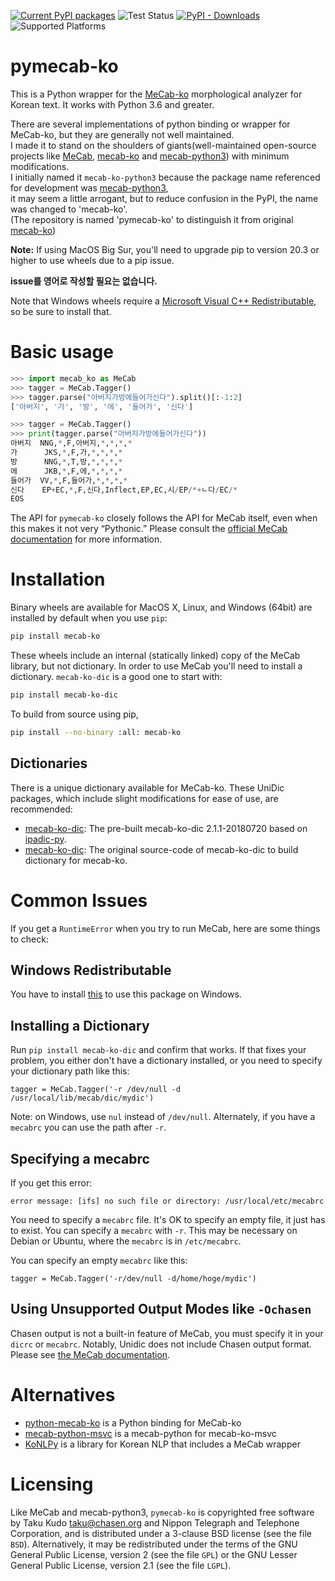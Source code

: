 [![Current PyPI packages](https://badge.fury.io/py/mecab-ko.svg)](https://pypi.org/project/mecab-ko/)
![Test Status](https://github.com/NoUnique/pymecab-ko/workflows/test-manylinux/badge.svg)
[![PyPI - Downloads](https://img.shields.io/pypi/dm/mecab-ko)](https://pypi.org/project/mecab-ko/)
![Supported Platforms](https://img.shields.io/badge/platforms-linux%20macosx%20windows-blue)

# pymecab-ko

This is a Python wrapper for the [MeCab-ko] morphological analyzer for Korean text.
It works with Python 3.6 and greater. 

There are several implementations of python binding or wrapper for MeCab-ko, but they are generally not well maintained.  
I made it to stand on the shoulders of giants(well-maintained open-source projects like [MeCab], [mecab-ko] and [mecab-python3]) with minimum modifications.  
I initially named it `mecab-ko-python3` because the package name referenced for development was [mecab-python3],  
it may seem a little arrogant, but to reduce confusion in the PyPI, the name was changed to 'mecab-ko'.  
(The repository is named 'pymecab-ko' to distinguish it from original [mecab-ko])  

**Note:** If using MacOS Big Sur, you'll need to upgrade pip to version 20.3 or
higher to use wheels due to a pip issue.

**issue를 영어로 작성할 필요는 없습니다.**

[MeCab]: https://taku910.github.io/mecab
[mecab-ko]: https://bitbucket.org/eunjeon/mecab-ko
[mecab-python3]: https://github.com/SamuraiT/mecab-python3

Note that Windows wheels require a [Microsoft Visual C++
Redistributable][msvc], so be sure to install that.

[msvc]: https://support.microsoft.com/en-us/help/2977003/the-latest-supported-visual-c-downloads

# Basic usage

```py
>>> import mecab_ko as MeCab
>>> tagger = MeCab.Tagger()
>>> tagger.parse("아버지가방에들어가신다").split()[:-1:2]
['아버지', '가', '방', '에', '들어가', '신다']

>>> tagger = MeCab.Tagger()
>>> print(tagger.parse("아버지가방에들어가신다"))
아버지  NNG,*,F,아버지,*,*,*,*
가      JKS,*,F,가,*,*,*,*
방      NNG,*,T,방,*,*,*,*
에      JKB,*,F,에,*,*,*,*
들어가  VV,*,F,들어가,*,*,*,*
신다    EP+EC,*,F,신다,Inflect,EP,EC,시/EP/*+ㄴ다/EC/*
EOS
```

The API for `pymecab-ko` closely follows the API for MeCab itself,
even when this makes it not very “Pythonic.”  Please consult the [official MeCab
documentation][mecab-docs] for more information.

[mecab-docs]: https://taku910.github.io/mecab/

# Installation

Binary wheels are available for MacOS X, Linux, and Windows (64bit) are
installed by default when you use `pip`:

```sh
pip install mecab-ko
```

These wheels include an internal (statically linked) copy of the MeCab library,
but not dictionary. In order to use MeCab you'll need to install a dictionary.
`mecab-ko-dic` is a good one to start with:

```sh
pip install mecab-ko-dic
```

To build from source using pip,

```sh
pip install --no-binary :all: mecab-ko
```

## Dictionaries

There is a unique dictionary available for MeCab-ko. These UniDic packages, which include slight modifications for ease of use, are recommended:

- [mecab-ko-dic](https://github.com/LuminosoInsight/mecab-ko-dic): The pre-built mecab-ko-dic 2.1.1-20180720 based on [ipadic-py](https://github.com/polm/ipadic-py).
- [mecab-ko-dic](https://bitbucket.org/eunjeon/mecab-ko-dic): The original source-code of mecab-ko-dic to build dictionary for mecab-ko.

# Common Issues

If you get a `RuntimeError` when you try to run MeCab, here are some things to check:

## Windows Redistributable

You have to install [this][msvc] to use this package on Windows.

## Installing a Dictionary

Run `pip install mecab-ko-dic` and confirm that works. If that fixes your
problem, you either don't have a dictionary installed, or you need to specify
your dictionary path like this:

    tagger = MeCab.Tagger('-r /dev/null -d /usr/local/lib/mecab/dic/mydic')

Note: on Windows, use `nul` instead of `/dev/null`. Alternately, if you have a
`mecabrc` you can use the path after `-r`.

## Specifying a mecabrc

If you get this error:

    error message: [ifs] no such file or directory: /usr/local/etc/mecabrc

You need to specify a `mecabrc` file. It's OK to specify an empty file, it just
has to exist. You can specify a `mecabrc` with `-r`. This may be necessary on
Debian or Ubuntu, where the `mecabrc` is in `/etc/mecabrc`.

You can specify an empty `mecabrc` like this:

    tagger = MeCab.Tagger('-r/dev/null -d/home/hoge/mydic')

## Using Unsupported Output Modes like `-Ochasen`

Chasen output is not a built-in feature of MeCab, you must specify it in your
`dicrc` or `mecabrc`. Notably, Unidic does not include Chasen output format.
Please see [the MeCab documentation](https://taku910.github.io/mecab/#format).

# Alternatives

- [python-mecab-ko](https://github.com/jonghwanhyeon/python-mecab-ko) is a Python binding for MeCab-ko
- [mecab-python-msvc](https://github.com/Pusnow/mecab-python-msvc) is a mecab-python for mecab-ko-msvc 
- [KoNLPy](https://konlpy.org/en/latest/) is a library for Korean NLP that includes a MeCab wrapper

# Licensing

Like MeCab and mecab-python3, `pymecab-ko` is copyrighted free software by
Taku Kudo <taku@chasen.org> and Nippon Telegraph and Telephone Corporation,
and is distributed under a 3-clause BSD license (see the file `BSD`).
Alternatively, it may be redistributed under the terms of the
GNU General Public License, version 2 (see the file `GPL`) or the
GNU Lesser General Public License, version 2.1 (see the file `LGPL`).
